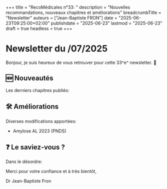 +++
title = "RecoMédicales n°33: "
description = "Nouvelles recommandations, nouveaux chapitres et améliorations"
breadcrumbTitle = "Newsletter"
auteurs = ["Jean-Baptiste FRON"]
date = "2025-06-23T09:25:00+02:00"
publishdate = "2025-06-23"
lastmod = "2025-06-23"
draft = true
headless = true
+++

# Newsletter du /07/2025

Bonjour, je suis heureux de vous retrouver pour cette 33^e^ newsletter. 📰



## 🆕 Nouveautés

Les derniers chapitres publiés:



## 🛠️ Améliorations

Diverses modifications apportées:

- Amylose AL 2023 (PNDS)

## ❓ Le saviez-vous ?

Dans le désordre:



Merci pour votre confiance et à très bientôt,

Dr Jean-Baptiste Fron
